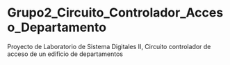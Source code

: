 # Grupo2_Circuito_Controlador_Acceso_Departamento
 Proyecto de Laboratorio de Sistema Digitales II, Circuito controlador de acceso de un edificio de departamentos
